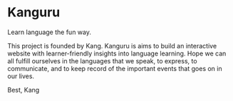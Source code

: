 # Kanguru

Learn language the fun way.

This project is founded by Kang. Kanguru is aims to build an interactive website with learner-friendly insights into language learning.
Hope we can all fulfill ourselves in the languages that we speak, to express, to communicate, and to keep record of the important events that goes on in our lives. 


Best,
Kang